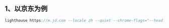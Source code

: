 ## 1、以京东为例

```javascript
lighthouse https://m.jd.com --locale zh --quiet --chrome-flags="--headless" --only-categories=performance
```